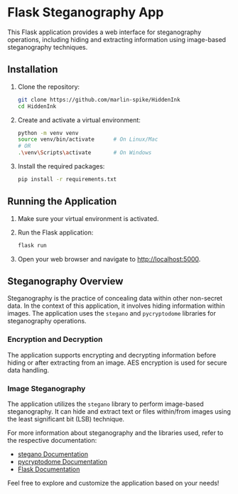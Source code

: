 # Flask Steganography App

This Flask application provides a web interface for steganography operations, including hiding and extracting information using image-based steganography techniques.

## Installation

1. Clone the repository:

    ```bash
    git clone https://github.com/marlin-spike/HiddenInk
    cd HiddenInk
    ```

2. Create and activate a virtual environment:

    ```bash
    python -m venv venv
    source venv/bin/activate      # On Linux/Mac
    # OR
    .\venv\Scripts\activate       # On Windows
    ```

3. Install the required packages:

    ```bash
    pip install -r requirements.txt
    ```

## Running the Application

1. Make sure your virtual environment is activated.

2. Run the Flask application:

    ```bash
    flask run
    ```

3. Open your web browser and navigate to [http://localhost:5000](http://localhost:5000).

## Steganography Overview

Steganography is the practice of concealing data within other non-secret data. In the context of this application, it involves hiding information within images. The application uses the `stegano` and `pycryptodome` libraries for steganography operations.

### Encryption and Decryption

The application supports encrypting and decrypting information before hiding or after extracting from an image. AES encryption is used for secure data handling.

### Image Steganography

The application utilizes the `stegano` library to perform image-based steganography. It can hide and extract text or files within/from images using the least significant bit (LSB) technique.

For more information about steganography and the libraries used, refer to the respective documentation:

- [stegano Documentation](https://github.com/lovasoa/stegano)
- [pycryptodome Documentation](https://www.pycryptodome.org/)
- [Flask Documentation](https://flask.palletsprojects.com/)

Feel free to explore and customize the application based on your needs!
